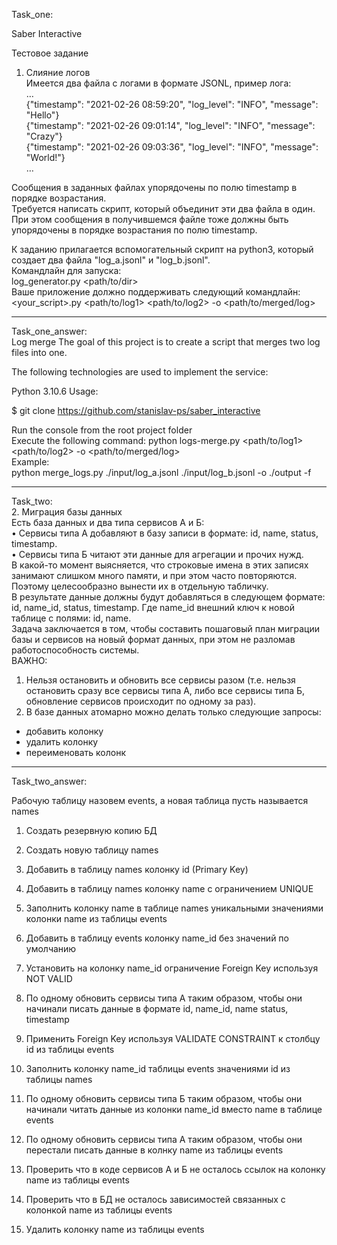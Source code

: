 Task_one:  
  
Saber Interactive

Тестовое задание

1. Слияние логов  
Имеется два файла с логами в формате JSONL, пример лога:  
…  
  {"timestamp": "2021-02-26 08:59:20",  "log_level": "INFO", "message": "Hello"}  
  {"timestamp": "2021-02-26 09:01:14", "log_level": "INFO", "message": "Crazy"}  
  {"timestamp": "2021-02-26 09:03:36", "log_level": "INFO", "message": "World!"}  
    …  

Сообщения в заданных файлах упорядочены по полю timestamp в порядке возрастания.  
Требуется написать скрипт, который объединит эти два файла в один.  
При этом сообщения в получившемся файле тоже должны быть упорядочены в порядке возрастания по полю timestamp.

К заданию прилагается вспомогательный скрипт на python3, который создает два файла "log_a.jsonl" и "log_b.jsonl".  
Командлайн для запуска:  
log_generator.py <path/to/dir>    
Ваше приложение должно поддерживать следующий командлайн:
<your_script>.py <path/to/log1> <path/to/log2> -o <path/to/merged/log>
  
  ***
Task_one_answer:  
Log merge
The goal of this project is to create a script that merges two log files into one.

The following technologies are used to implement the service:

Python 3.10.6
Usage:  

$ git clone https://github.com/stanislav-ps/saber_interactive

Run the console from the root project folder  
Execute the following command: python logs-merge.py <path/to/log1> <path/to/log2> -o <path/to/merged/log>  
Example:  
python merge_logs.py ./input/log_a.jsonl ./input/log_b.jsonl -o ./output -f  

***
Task_two:  
2. Миграция базы данных  
Есть база данных и два типа сервисов А и Б:  
• Сервисы типа А добавляют в базу записи в формате: id, name, status, timestamp.  
• Сервисы типа Б читают эти данные для агрегации и прочих нужд.  
В какой-то момент выясняется, что строковые имена в этих записях занимают слишком много памяти, и при этом
часто повторяются. Поэтому целесообразно вынести их в отдельную табличку.  
В результате данные должны будут добавляться в следующем формате: id, name_id, status, timestamp. Где
name_id внешний ключ к новой таблице с полями: id, name.  
Задача заключается в том, чтобы составить пошаговый план миграции базы и сервисов на новый формат данных, 
при этом не разломав работоспособность системы.  
ВАЖНО:
1. Нельзя остановить и обновить все сервисы разом (т.е. нельзя остановить сразу все сервисы типа А, либо все 
сервисы типа Б, обновление сервисов происходит по одному за раз).
2. В базе данных атомарно можно делать только следующие запросы:
 - добавить колонку
 - удалить колонку
 - переименовать колонк
  
  ***
Task_two_answer:  

Рабочую таблицу назовем events, а новая таблица пусть называется names

1. Создать резервную копию БД

2. Создать новую таблицу names

3. Добавить в таблицу names колонку id (Primary Key)

4. Добавить в таблицу names колонку name с ограничением UNIQUE

5. Заполнить колонку name в таблице names уникальными значениями колонки name из таблицы events

6. Добавить в таблицу events колонку name_id без значений по умолчанию

7. Установить на колонку name_id ограничение Foreign Key используя NOT VALID

8. По одному обновить сервисы типа А таким образом, чтобы они начинали писать данные в формате id, name_id, name status, timestamp

9. Применить Foreign Key используя VALIDATE CONSTRAINT к столбцу id из таблицы events

10. Заполнить колонку name_id таблицы events значениями id из таблицы names

11. По одному обновить сервисы типа Б таким образом, чтобы они начинали читать данные из колонки name_id вместо name в таблице events

12. По одному обновить сервисы типа А таким образом, чтобы они перестали писать данные в колнку name из таблицы events

13. Проверить что в коде сервисов А и Б не осталось ссылок на колонку name из таблицы events

14. Проверить что в БД не осталось зависимостей связанных с колонкой name из таблицы events

15. Удалить колонку name из таблицы events
